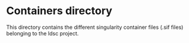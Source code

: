 # Containers directory

This directory contains the different singularity container files (.sif files) belonging to the ldsc project.
